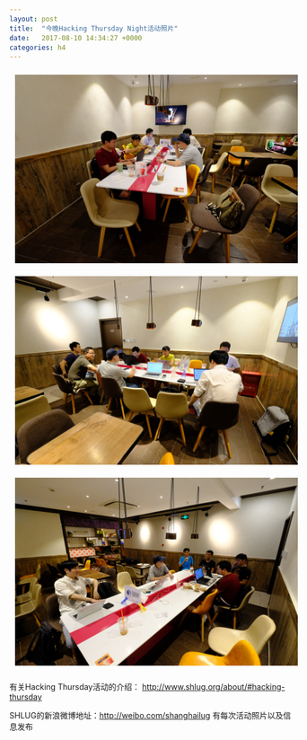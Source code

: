 ```yaml
---
layout: post
title:  "今晚Hacking Thursday Night活动照片"
date:   2017-08-10 14:34:27 +0000
categories: h4
---
```


[<img style='margin:10px;' src='https://raw.githubusercontent.com/shanghailug/res2017/master/h810.h4/h810_1947_0800+08.1920p.jpg'>](https://raw.githubusercontent.com/shanghailug/res2017/master/h810.h4/h810_1947_0800+08.JPG)
[<img style='margin:10px;' src='https://raw.githubusercontent.com/shanghailug/res2017/master/h810.h4/h810_2013_2700+08.1920p.jpg'>](https://raw.githubusercontent.com/shanghailug/res2017/master/h810.h4/h810_2013_2700+08.JPG)
[<img style='margin:10px;' src='https://raw.githubusercontent.com/shanghailug/res2017/master/h810.h4/h810_2106_2000+08.1920p.jpg'>](https://raw.githubusercontent.com/shanghailug/res2017/master/h810.h4/h810_2106_2000+08.JPG)

有关Hacking Thursday活动的介绍：
http://www.shlug.org/about/#hacking-thursday

SHLUG的新浪微博地址：http://weibo.com/shanghailug 有每次活动照片以及信息发布


